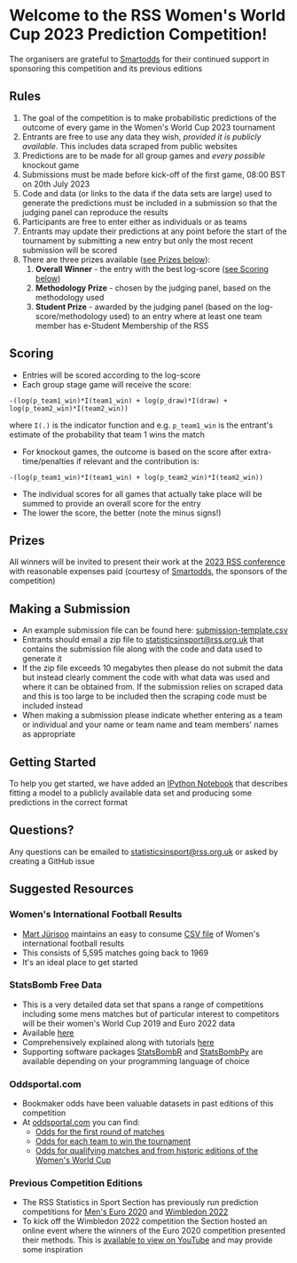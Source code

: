 # Welcome to the RSS Women's World Cup 2023 Prediction Competition!

The organisers are grateful to [Smartodds](https://www.smartodds.co.uk/) for their continued support in sponsoring this competition and its previous editions

## Rules

1. The goal of the competition is to make probabilistic predictions of the outcome of every game in the Women's World Cup 2023 tournament
2. Entrants are free to use any data they wish, _provided it is publicly available_. This includes data scraped from public websites
3. Predictions are to be made for all group games and _every possible_ knockout game
4. Submissions must be made before kick-off of the first game, 08:00 BST on 20th July 2023
5. Code and data (or links to the data if the data sets are large) used to generate the predictions must be included in a submission so that the judging panel can reproduce the results
6. Participants are free to enter either as individuals or as teams
7. Entrants may update their predictions at any point before the start of the tournament by submitting a new entry but only the most recent submission will be scored
8. There are three prizes available ([see Prizes below](#prizes)):
    1. **Overall Winner** - the entry with the best log-score ([see Scoring below](#scoring))
    2. **Methodology Prize** - chosen by the judging panel, based on the methodology used
    3. **Student Prize** - awarded by the judging panel (based on the log-score/methodology used) to an entry where at least one team member has e-Student Membership of the RSS

## Scoring

* Entries will be scored according to the log-score
* Each group stage game will receive the score:
```
-(log(p_team1_win)*I(team1_win) + log(p_draw)*I(draw) + log(p_team2_win)*I(team2_win))
```
where  `I(.)` is the indicator function and e.g. `p_team1_win` is the entrant's estimate of the probability that team 1 wins the match
* For knockout games, the outcome is based on the score after extra-time/penalties if relevant and the contribution is:
```
-(log(p_team1_win)*I(team1_win) + log(p_team2_win)*I(team2_win))
```
* The individual scores for all games that actually take place will be summed to provide an overall score for the entry
* The lower the score, the better (note the minus signs!)

## Prizes

All winners will be invited to present their work at the [2023 RSS conference](https://rss.org.uk/training-events/conference-2023/) with reasonable expenses paid (courtesy of [Smartodds](https://www.smartodds.co.uk/), the sponsors of the competition)

## Making a Submission

* An example submission file can be found here: [submission-template.csv](submission-template.csv)
* Entrants should email a zip file to statisticsinsport@rss.org.uk that contains the submission file along with the code and data used to generate it
* If the zip file exceeds 10 megabytes then please do not submit the data but instead clearly comment the code with what data was used and where it can be obtained from. If the submission relies on scraped data and this is too large to be included then the scraping code must be included instead
* When making a submission please indicate whether entering as a team or individual and your name or team name and team members' names as appropriate

## Getting Started

To help you get started, we have added an [IPython Notebook](getting-started.ipynb) that describes fitting a model to a publicly available data set and producing some predictions in the correct format

## Questions?

Any questions can be emailed to statisticsinsport@rss.org.uk or asked by creating a GitHub issue

## Suggested Resources

### Women's International Football Results

* [Mart Jürisoo](https://martj42.github.io/) maintains an easy to consume [CSV file](https://raw.githubusercontent.com/martj42/womens-international-results/ae285e00fa19c7edc4b986a01d135ae6f6545fb8/results.csv) of Women's international football results
* This consists of 5,595 matches going back to 1969
* It's an ideal place to get started

### StatsBomb Free Data

* This is a very detailed data set that spans a range of competitions including some mens matches but of particular interest to competitors will be their women's World Cup 2019 and Euro 2022 data
* Available [here](https://github.com/statsbomb/open-data)
* Comprehensively explained along with tutorials [here](https://statsbomb.com/what-we-do/hub/free-data/)
* Supporting software packages [StatsBombR](https://github.com/statsbomb/StatsBombR) and [StatsBombPy](https://github.com/statsbomb/statsbombpy) are available depending on your programming language of choice

### Oddsportal.com

* Bookmaker odds have been valuable datasets in past editions of this competition
* At [oddsportal.com](https://www.oddsportal.com) you can find:
    * [Odds for the first round of matches](https://www.oddsportal.com/football/world/world-cup-women/)
    * [Odds for each team to win the tournament](https://www.oddsportal.com/football/world/world-cup-women/outrights/)
    * [Odds for qualifying matches and from historic editions of the Women's World Cup](https://www.oddsportal.com/football/world/world-cup-women/results/)

### Previous Competition Editions

* The RSS Statistics in Sport Section has previously run prediction competitions for [Men's Euro 2020](https://github.com/mberk/rss-euro-2020-prediction-competition) and [Wimbledon 2022](https://github.com/jam13g/rss-Wimbledon-2022-prediction-competition)
* To kick off the Wimbledon 2022 competition the Section hosted an online event where the winners of the Euro 2020 competition presented their methods. This is [available to view on YouTube](https://www.youtube.com/watch?v=sYk1ASDCBrc) and may provide some inspiration
